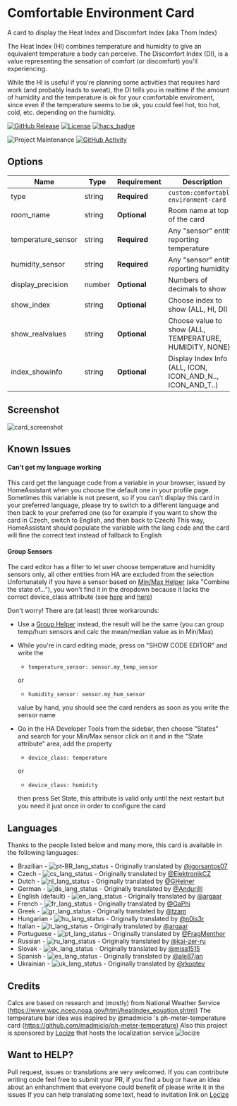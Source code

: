 # Comfortable Environment Card

A card to display the Heat Index and Discomfort Index (aka Thom Index)

The Heat Index (HI) combines temperature and humidity to give an equivalent temperature a body can perceive.
The Discomfort Index (DI), is a value representing the sensation of comfort (or discomfort) you'll experiencing.

While the HI is useful if you're planning some activities that requires hard work (and probably leads to sweat),
the DI tells you in realtime if the amount of humidity and the temperature is ok for your comfortable enviroment,
since even if the temperature seems to be ok, you could feel hot, too hot, cold, etc. depending on the humidity.

[![GitHub Release][releases-shield]][releases]
[![License][license-shield]](LICENSE)
[![hacs_badge](https://img.shields.io/badge/HACS-DEFAULT-41BDF5.svg?style=for-the-badge)](https://github.com/hacs/integration)

![Project Maintenance][maintenance-shield]
[![GitHub Activity][commits-shield]][commits]

## Options

| Name               | Type    | Requirement  | Description                                                | Default  |
| ------------------ | ------- | ------------ | -----------------------------------------------------------| -------- |
| type               | string  | **Required** | `custom:comfortable-environment-card`                      |          |
| room_name          | string  | **Optional** | Room name at top of the card                               | ""       |
| temperature_sensor | string  | **Required** | Any "sensor" entity reporting temperature                  |          |
| humidity_sensor    | string  | **Required** | Any "sensor" entity reporting humidity                     |          |
| display_precision  | number  | **Optional** | Numbers of decimals to show                                | 1        |
| show_index         | string  | **Optional** | Choose index to show (ALL, HI, DI)                         | ALL      |
| show_realvalues    | string  | **Optional** | Choose value to show (ALL, TEMPERATURE, HUMIDITY, NONE)    | ALL      |
| index_showinfo     | string  | **Optional** | Display Index Info (ALL, ICON, ICON_AND_N.., ICON_AND_T..) | ALL      |

## Screenshot

![card_screenshot][screenshot]

## Known Issues

#### Can't get my language working

This card get the language code from a variable in your browser, issued by HomeAssistant when you choose the default one in your profile page.
Sometimes this variable is not present, so if you can't display this card in your preferred language, please try to switch to a different language
and then back to your preferred one (so for example if you want to show the card in Czech, switch to English, and then back to Czech)
This way, HomeAssistant should populate the variable with the lang code and the card will fine the correct text instead of fallback to English

#### Group Sensors
The card editor has a filter to let user choose temperature and humidity sensors only, all other entities from HA are excluded from the selection
Unfortunately if you have a sensor based on [Min/Max Helper](https://www.home-assistant.io/integrations/min_max/) (aka "Combine the state of..."),
you won't find it in the dropdown because it lacks the correct device_class attribute (see [here](https://github.com/home-assistant/core/issues/76003) and [here](https://github.com/home-assistant/core/issues/78979))

Don't worry! There are (at least) three workarounds:

- Use a [Group Helper](https://www.home-assistant.io/integrations/group/#sensor-groups) instead, the result will be the same (you can group temp/hum sensors and calc the mean/median value as in Min/Max)

- While you're in card editing mode, press on "SHOW CODE EDITOR" and write the

    * `temperature_sensor: sensor.my_temp_sensor`

  or

    * `humidity_sensor: sensor.my_hum_sensor`

  value by hand, you should see the card renders as soon as you write the sensor name

- Go in the HA Developer Tools from the sidebar, then choose "States" and search for your Min/Max sensor
  click on it and in the "State attribute" area, add the property

    * `device_class: temperature`

  or

    * `device_class: humidity`

  then press Set State, this attribute is valid only until the next restart but you need it just once in order to configure the card

## Languages

Thanks to the people listed below and many more, this card is available in the following languages:

* Brazilian - ![pt-BR_lang_status][trans_pt-BR_lang] - Originally translated by [@igorsantos07](https://github.com/igorsantos07)
* Czech - ![cs_lang_status][trans_cs_lang] - Originally translated by [@ElektronikCZ](https://github.com/ElektronikCZ)
* Dutch - ![nl_lang_status][trans_nl_lang] - Originally translated by [@GHeiner](https://github.com/GHeiner)
* German - ![de_lang_status][trans_de_lang] - Originally translated by [@Andurilll](https://github.com/Andurilll)
* English (default) - ![en_lang_status][trans_en_lang] - Originally translated by [@argaar](https://github.com/argaar)
* French - ![fr_lang_status][trans_fr_lang] - Originally translated by [@GaPhi](https://github.com/GaPhi)
* Greek - ![gr_lang_status][trans_gr_lang] - Originally translated by [@tzam](https://github.com/tzamer)
* Hungarian - ![hu_lang_status][trans_hu_lang] - Originally translated by [@n0is3r](https://github.com/n0is3r)
* Italian - ![it_lang_status][trans_it_lang] - Originally translated by [@argaar](https://github.com/argaar)
* Portuguese - ![pt_lang_status][trans_pt_lang] - Originally translated by [@FragMenthor](https://github.com/FragMenthor)
* Russian - ![ru_lang_status][trans_ru_lang] - Originally translated by [@kai-zer-ru](https://github.com/kai-zer-ru)
* Slovak - ![sk_lang_status][trans_sk_lang] - Originally translated by [@misa1515](https://github.com/misa1515)
* Spanish - ![es_lang_status][trans_es_lang] - Originally translated by [@ale87jan](https://github.com/ale87jan)
* Ukrainian - ![uk_lang_status][trans_uk_lang] - Originally translated by [@rkoptev](https://github.com/rkoptev)

## Credits

Calcs are based on research and (mostly) from National Weather Service (https://www.wpc.ncep.noaa.gov/html/heatindex_equation.shtml)
The temperature bar idea was inspired by @madmicio 's ph-meter-temperature card (https://github.com/madmicio/ph-meter-temperature)
Also this project is sponsored by [Locize](https://locize.com/) that hosts the localization service ![locize][locize_logo]

## Want to HELP?

Pull request, issues or translations are very welcomed.
If you can contribute writing code feel free to submit your PR, if you find a bug or have an idea about an enhanchment that everyone could benefit of please write it in the issues
If you can help translating some text, head to invitation link on [Locize](https://www.locize.app/register?invitation=gqBA02mq7U4wJOdIsM4eRzaJ25S5Va1uq11ti6tIDCHlAddKFxm4ewyfPIoXA2Sm)

[screenshot]: https://raw.githubusercontent.com/argaar/comfortable-environment-card/main/screenshot.png
[commits-shield]: https://img.shields.io/github/commit-activity/y/argaar/comfortable-environment-card.svg?style=for-the-badge
[commits]: https://github.com/argaar/comfortable-environment-card/commits/master
[license-shield]: https://img.shields.io/github/license/argaar/comfortable-environment-card.svg?style=for-the-badge
[maintenance-shield]: https://img.shields.io/maintenance/yes/2024.svg?style=for-the-badge
[releases-shield]: https://img.shields.io/github/release/argaar/comfortable-environment-card.svg?style=for-the-badge
[releases]: https://github.com/argaar/comfortable-environment-card/releases
[locize_logo]: https://raw.githubusercontent.com/argaar/comfortable-environment-card/main/locize.svg

[trans_en_lang]:https://img.shields.io/badge/dynamic/json.svg?style=plastic&color=2096F3&label=locize&query=%24.versions%5B'latest'%5D.languages%5B'en'%5D.translatedPercentage&url=https://api.locize.app/badgedata/535e704d-ed8a-4d1d-88b6-f29e6a61507a&suffix=%+translated&link=https://www.locize.com&prefix=en:+

[trans_it_lang]:https://img.shields.io/badge/dynamic/json.svg?style=plastic&color=2096F3&label=locize&query=%24.versions%5B'latest'%5D.languages%5B'it'%5D.translatedPercentage&url=https://api.locize.app/badgedata/535e704d-ed8a-4d1d-88b6-f29e6a61507a&suffix=%+translated&link=https://www.locize.com&prefix=it:+

[trans_cs_lang]:https://img.shields.io/badge/dynamic/json.svg?style=plastic&color=2096F3&label=locize&query=%24.versions%5B'latest'%5D.languages%5B'cs'%5D.translatedPercentage&url=https://api.locize.app/badgedata/535e704d-ed8a-4d1d-88b6-f29e6a61507a&suffix=%+translated&link=https://www.locize.com&prefix=cs:+

[trans_de_lang]:https://img.shields.io/badge/dynamic/json.svg?style=plastic&color=2096F3&label=locize&query=%24.versions%5B'latest'%5D.languages%5B'de'%5D.translatedPercentage&url=https://api.locize.app/badgedata/535e704d-ed8a-4d1d-88b6-f29e6a61507a&suffix=%+translated&link=https://www.locize.com&prefix=de:+

[trans_es_lang]:https://img.shields.io/badge/dynamic/json.svg?style=plastic&color=2096F3&label=locize&query=%24.versions%5B'latest'%5D.languages%5B'es'%5D.translatedPercentage&url=https://api.locize.app/badgedata/535e704d-ed8a-4d1d-88b6-f29e6a61507a&suffix=%+translated&link=https://www.locize.com&prefix=es:+

[trans_fr_lang]:https://img.shields.io/badge/dynamic/json.svg?style=plastic&color=2096F3&label=locize&query=%24.versions%5B'latest'%5D.languages%5B'fr'%5D.translatedPercentage&url=https://api.locize.app/badgedata/535e704d-ed8a-4d1d-88b6-f29e6a61507a&suffix=%+translated&link=https://www.locize.com&prefix=fr:+

[trans_gr_lang]:https://img.shields.io/badge/dynamic/json.svg?style=plastic&color=2096F3&label=locize&query=%24.versions%5B'latest'%5D.languages%5B'gr'%5D.translatedPercentage&url=https://api.locize.app/badgedata/535e704d-ed8a-4d1d-88b6-f29e6a61507a&suffix=%+translated&link=https://www.locize.com&prefix=gr:+

[trans_hu_lang]:https://img.shields.io/badge/dynamic/json.svg?style=plastic&color=2096F3&label=locize&query=%24.versions%5B'latest'%5D.languages%5B'hu'%5D.translatedPercentage&url=https://api.locize.app/badgedata/535e704d-ed8a-4d1d-88b6-f29e6a61507a&suffix=%+translated&link=https://www.locize.com&prefix=hu:+

[trans_nl_lang]:https://img.shields.io/badge/dynamic/json.svg?style=plastic&color=2096F3&label=locize&query=%24.versions%5B'latest'%5D.languages%5B'nl'%5D.translatedPercentage&url=https://api.locize.app/badgedata/535e704d-ed8a-4d1d-88b6-f29e6a61507a&suffix=%+translated&link=https://www.locize.com&prefix=nl:+

[trans_pt_lang]:https://img.shields.io/badge/dynamic/json.svg?style=plastic&color=2096F3&label=locize&query=%24.versions%5B'latest'%5D.languages%5B'pt'%5D.translatedPercentage&url=https://api.locize.app/badgedata/535e704d-ed8a-4d1d-88b6-f29e6a61507a&suffix=%+translated&link=https://www.locize.com&prefix=pt:+

[trans_pt-BR_lang]:https://img.shields.io/badge/dynamic/json.svg?style=plastic&color=2096F3&label=locize&query=%24.versions%5B'latest'%5D.languages%5B'pt-BR'%5D.translatedPercentage&url=https://api.locize.app/badgedata/535e704d-ed8a-4d1d-88b6-f29e6a61507a&suffix=%+translated&link=https://www.locize.com&prefix=pt-BR:+

[trans_ru_lang]:https://img.shields.io/badge/dynamic/json.svg?style=plastic&color=2096F3&label=locize&query=%24.versions%5B'latest'%5D.languages%5B'ru'%5D.translatedPercentage&url=https://api.locize.app/badgedata/535e704d-ed8a-4d1d-88b6-f29e6a61507a&suffix=%+translated&link=https://www.locize.com&prefix=ru:+

[trans_sk_lang]:https://img.shields.io/badge/dynamic/json.svg?style=plastic&color=2096F3&label=locize&query=%24.versions%5B'latest'%5D.languages%5B'sk'%5D.translatedPercentage&url=https://api.locize.app/badgedata/535e704d-ed8a-4d1d-88b6-f29e6a61507a&suffix=%+translated&link=https://www.locize.com&prefix=sk:+

[trans_uk_lang]:https://img.shields.io/badge/dynamic/json.svg?style=plastic&color=2096F3&label=locize&query=%24.versions%5B'latest'%5D.languages%5B'uk'%5D.translatedPercentage&url=https://api.locize.app/badgedata/535e704d-ed8a-4d1d-88b6-f29e6a61507a&suffix=%+translated&link=https://www.locize.com&prefix=uk:+